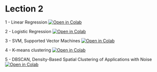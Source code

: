 # Lection 2


1 - Linear Regression [![Open in Colab](https://colab.research.google.com/assets/colab-badge.svg)](https://colab.research.google.com/github/vincnardelli/big-data-luiss/blob/master/lession_2/1_regressione_lineare.ipynb)

2 - Logistic Regression [![Open in Colab](https://colab.research.google.com/assets/colab-badge.svg)](https://colab.research.google.com/github/vincnardelli/big-data-luiss/blob/master/lession_2/2_regressione_logistica.ipynb)

3 - SVM, Supported Vector Machines [![Open in Colab](https://colab.research.google.com/assets/colab-badge.svg)](https://colab.research.google.com/github/vincnardelli/big-data-luiss/blob/master/lession_2/3_SVM.ipynb)

4 - K-means clustering [![Open in Colab](https://colab.research.google.com/assets/colab-badge.svg)](https://colab.research.google.com/github/vincnardelli/big-data-luiss/blob/master/lession_2/4_k_means_clustering.ipynb)

5 - DBSCAN, Density-Based Spatial Clustering of Applications with Noise [![Open in Colab](https://colab.research.google.com/assets/colab-badge.svg)](https://colab.research.google.com/github/vincnardelli/big-data-luiss/blob/master/lession_2/5_DBSCAN.ipynb)